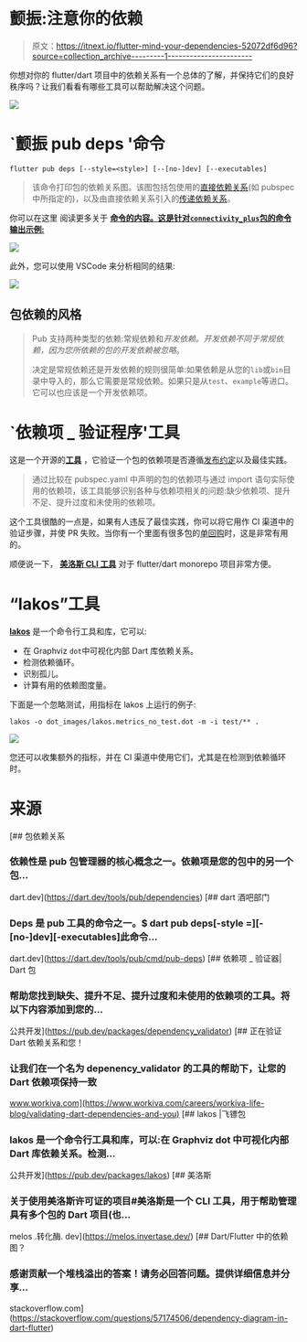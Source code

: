 # 颤振:注意你的依赖

> 原文：<https://itnext.io/flutter-mind-your-dependencies-52072df6d96?source=collection_archive---------1----------------------->

你想对你的 flutter/dart 项目中的依赖关系有一个总体的了解，并保持它们的良好秩序吗？让我们看看有哪些工具可以帮助解决这个问题。

![](img/42610f25c9defc2c434a876953dec0dd.png)

# `颤振 pub deps '命令

`flutter pub deps [--style=<style>] [--[no-]dev] [--executables]`

> 该命令打印包的依赖关系图。该图包括包使用的[直接依赖关系](https://dart.dev/tools/pub/glossary#immediate-dependency)(如 pubspec 中所指定的)，以及由直接依赖关系引入的[传递依赖关系](https://dart.dev/tools/pub/glossary#transitive-dependency)。

你可以在这里 阅读更多关于 [**命令的内容。这是针对`connectivity_plus`包的命令输出示例:**](https://dart.dev/tools/pub/cmd/pub-deps)

![](img/6317a822448bb689bc465efa503ce849.png)

此外，您可以使用 VSCode 来分析相同的结果:

![](img/3ce9ffd72e9847b4a6b859abb0287846.png)

## 包依赖的风格

> Pub 支持两种类型的依赖:常规依赖和*开发依赖。*开发依赖不同于常规依赖，因为*您所依赖的包的开发依赖被忽略*。
> 
> 决定是常规依赖还是开发依赖的规则很简单:如果依赖是从您的`lib`或`bin`目录中导入的，那么它需要是常规依赖。如果只是从`test`、`example`等进口。它可以也应该是一个开发依赖项。

# `依赖项 _ 验证程序'工具

这是一个开源的[**工具**](https://github.com/Workiva/dependency_validator) ，它验证一个包的依赖项是否遵循[发布约定](https://dart.dev/tools/pub/dependencies)以及最佳实践。

> 通过比较在 pubspec.yaml 中声明的包的依赖项与通过 import 语句实际使用的依赖项，该工具能够识别各种与依赖项相关的问题:缺少依赖项、提升不足、提升过度和未使用的依赖项。

这个工具很酷的一点是，如果有人违反了最佳实践，你可以将它用作 CI 渠道中的验证步骤，并使 PR 失败。当你有一个里面有很多包的[单回购](https://en.wikipedia.org/wiki/Monorepo#:~:text=In%20version%20control%20systems%2C%20a,stored%20in%20the%20same%20repository.&text=Many%20attempts%20have%20been%20made,other%2C%20newer%20forms%20of%20monorepos.)时，这是非常有用的。

顺便说一下， [**美洛斯 CLI 工具**](https://melos.invertase.dev/) 对于 flutter/dart monorepo 项目非常方便。

# “lakos”工具

[**lakos**](https://pub.dev/packages/lakos) 是一个命令行工具和库，它可以:

*   在 Graphviz `dot`中可视化内部 Dart 库依赖关系。
*   检测依赖循环。
*   识别孤儿。
*   计算有用的依赖图度量。

下面是一个忽略测试，用指标在 lakos 上运行的例子:

```
lakos -o dot_images/lakos.metrics_no_test.dot -m -i test/** .
```

![](img/696cab8b9d2ab1cc0e6d31bcd2b89862.png)

您还可以收集额外的指标，并在 CI 渠道中使用它们，尤其是在检测到依赖循环时。

# 来源

[](https://dart.dev/tools/pub/dependencies) [## 包依赖关系

### 依赖性是 pub 包管理器的核心概念之一。依赖项是您的包中的另一个包…

dart.dev](https://dart.dev/tools/pub/dependencies) [](https://dart.dev/tools/pub/cmd/pub-deps) [## dart 酒吧部门

### Deps 是 pub 工具的命令之一。$ dart pub deps[-style =][-[no-]dev][-executables]此命令…

dart.dev](https://dart.dev/tools/pub/cmd/pub-deps) [](https://pub.dev/packages/dependency_validator) [## 依赖项 _ 验证器| Dart 包

### 帮助您找到缺失、提升不足、提升过度和未使用的依赖项的工具。将以下内容添加到您的…

公共开发](https://pub.dev/packages/dependency_validator) [](https://www.workiva.com/careers/workiva-life-blog/validating-dart-dependencies-and-you) [## 正在验证 Dart 依赖关系和您！

### 让我们在一个名为 depenency_validator 的工具的帮助下，让您的 Dart 依赖项保持一致

www.workiva.com](https://www.workiva.com/careers/workiva-life-blog/validating-dart-dependencies-and-you) [](https://pub.dev/packages/lakos) [## lakos |飞镖包

### lakos 是一个命令行工具和库，可以:在 Graphviz dot 中可视化内部 Dart 库依赖关系。检测…

公共开发](https://pub.dev/packages/lakos)  [## 美洛斯

### 关于使用美洛斯许可证的项目#美洛斯是一个 CLI 工具，用于帮助管理具有多个包的 Dart 项目(也…

melos .转化酶. dev](https://melos.invertase.dev/) [](https://stackoverflow.com/questions/57174506/dependency-diagram-in-dart-flutter) [## Dart/Flutter 中的依赖图？

### 感谢贡献一个堆栈溢出的答案！请务必回答问题。提供详细信息并分享…

stackoverflow.com](https://stackoverflow.com/questions/57174506/dependency-diagram-in-dart-flutter)